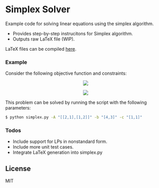 # Simplex Solver

Example code for solving linear equations using the simplex algorithm.

  - Provides step-by-step instrucitons for Simplex algorithm.
  - Outputs raw LaTeX file (WIP).

LaTeX files can be compiled [here].

### Example

Consider the following objective function and constraints:

<p align="center">
  <img src="https://raw.githubusercontent.com/MichaelStott/SimplexSolver/master/img/example1a.png">
</p>
<p align="center">
  <img src="https://raw.githubusercontent.com/MichaelStott/SimplexSolver/master/img/example1b.png">
</p>
This problem can be solved by running the script with the following parameters:

```sh
$ python simplex.py -A "[[2,1],[1,2]]" -b "[4,3]" -c "[1,1]"
```

### Todos

 - Include support for LPs in nonstandard form.
 - Include more unit test cases.
 - Integrate LaTeX generation into simplex.py

License
----

MIT

   [here]: <https://latexbase.com/>